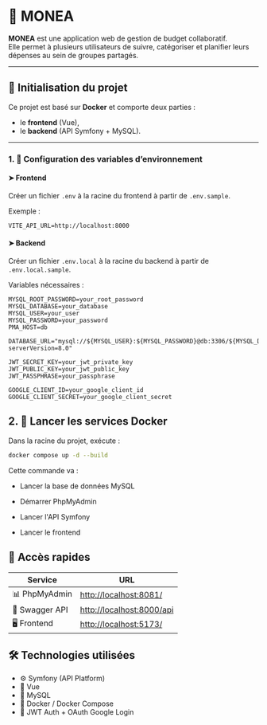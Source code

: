 # 💸 MONEA

**MONEA** est une application web de gestion de budget collaboratif.  
Elle permet à plusieurs utilisateurs de suivre, catégoriser et planifier leurs dépenses au sein de groupes partagés.

---

## 🚀 Initialisation du projet

Ce projet est basé sur **Docker** et comporte deux parties :

- le **frontend** (Vue),
- le **backend** (API Symfony + MySQL).

---

### 1. 🔧 Configuration des variables d’environnement

#### ➤ Frontend

Créer un fichier `.env` à la racine du frontend à partir de `.env.sample`.

Exemple :

```env
VITE_API_URL=http://localhost:8000
```

#### ➤ Backend

Créer un fichier `.env.local` à la racine du backend à partir de `.env.local.sample`.

Variables nécessaires :

```env
MYSQL_ROOT_PASSWORD=your_root_password
MYSQL_DATABASE=your_database
MYSQL_USER=your_user
MYSQL_PASSWORD=your_password
PMA_HOST=db

DATABASE_URL="mysql://${MYSQL_USER}:${MYSQL_PASSWORD}@db:3306/${MYSQL_DATABASE}?serverVersion=8.0"

JWT_SECRET_KEY=your_jwt_private_key
JWT_PUBLIC_KEY=your_jwt_public_key
JWT_PASSPHRASE=your_passphrase

GOOGLE_CLIENT_ID=your_google_client_id
GOOGLE_CLIENT_SECRET=your_google_client_secret
```

## 2. 🐳 Lancer les services Docker

Dans la racine du projet, exécute :

```bash
docker compose up -d --build
```

Cette commande va :

- Lancer la base de données MySQL

- Démarrer PhpMyAdmin

- Lancer l'API Symfony

- Lancer le frontend

## 🔗 Accès rapides

| Service        | URL                                                    |
| -------------- | ------------------------------------------------------ |
| 📊 PhpMyAdmin  | [http://localhost:8081/](http://localhost:8081/)       |
| 🧪 Swagger API | [http://localhost:8000/api](http://localhost:8000/api) |
| 🖥️ Frontend    | [http://localhost:5173/](http://localhost:5173/)       |

## 🛠️ Technologies utilisées

- ⚙️ Symfony (API Platform)
- 🎨 Vue
- 🐬 MySQL
- 🐳 Docker / Docker Compose
- 🔐 JWT Auth + OAuth Google Login
